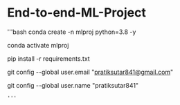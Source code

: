 # End-to-end-ML-Project

'''bash
conda create -n mlproj python=3.8 -y

conda activate mlproj

pip install -r requirements.txt

git config --global user.email "pratiksutar841@gmail.com"

git config --global user.name "pratiksutar841"

    '''